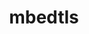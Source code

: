 ---
title: "mbedtls"
layout: cache
categories: [package, develop]
meta: {"compilers": ["gcc@11.4.0"], "num_specs": 6, "num_specs_by_stack": {"e4s": 3, "hep": 3, "root": 6, "tutorial": 3}, "oss": ["ubuntu22.04"], "platforms": ["linux"], "stacks": ["e4s", "hep", "root", "tutorial"], "targets": ["x86_64_v3"], "versions": ["2.28.9", "3.6.2"]}
spec_details: [{"compiler": "gcc@11.4.0", "hash": "amk724f6a5hhyqqyhtv26hrz2dfdwhyh", "os": "ubuntu22.04", "platform": "linux", "size": "-", "stacks": ["hep", "root"], "target": "x86_64_v3", "variants": ["build_system=makefile", "build_type=Release", "libs:=static", "~pic"], "versions": ["3.6.2"]}, {"compiler": "gcc@11.4.0", "hash": "doetulof6pbyfdqoeqn4q2skw6ob4g65", "os": "ubuntu22.04", "platform": "linux", "size": "-", "stacks": ["e4s", "root", "tutorial"], "target": "x86_64_v3", "variants": ["build_system=makefile", "build_type=Release", "libs:=shared,static", "+pic"], "versions": ["2.28.9"]}, {"compiler": "gcc@11.4.0", "hash": "fvkkowkdju2cp5qqsym5hy4vu5mrdiiq", "os": "ubuntu22.04", "platform": "linux", "size": "-", "stacks": ["hep", "root"], "target": "x86_64_v3", "variants": ["build_system=makefile", "build_type=Release", "libs:=static", "~pic"], "versions": ["3.6.2"]}, {"compiler": "gcc@11.4.0", "hash": "gq62c27iyvxeqx42hdw6u6ud6rhghbu7", "os": "ubuntu22.04", "platform": "linux", "size": "-", "stacks": ["e4s", "root", "tutorial"], "target": "x86_64_v3", "variants": ["build_system=makefile", "build_type=Release", "libs:=shared,static", "+pic"], "versions": ["2.28.9"]}, {"compiler": "gcc@11.4.0", "hash": "h3ks3l32xtjxgid3q7os7vzk6ywv5oea", "os": "ubuntu22.04", "platform": "linux", "size": "-", "stacks": ["hep", "root"], "target": "x86_64_v3", "variants": ["build_system=makefile", "build_type=Release", "libs:=static", "~pic"], "versions": ["3.6.2"]}, {"compiler": "gcc@11.4.0", "hash": "offslo7fudu4hbmlvoyxeqevvfl7nz6k", "os": "ubuntu22.04", "platform": "linux", "size": "-", "stacks": ["e4s", "root", "tutorial"], "target": "x86_64_v3", "variants": ["build_system=makefile", "build_type=Release", "libs:=shared,static", "+pic"], "versions": ["2.28.9"]}]
---